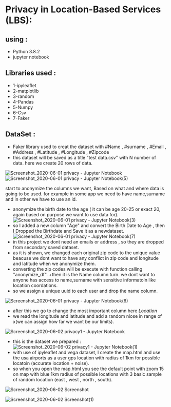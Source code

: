 # Privacy in Location-Based Services (LBS):
## using :
+ Python 3.8.2
+ jupyter notebook

 ## Libraries used : 
+ 1-ipyleaflet
+ 2-matplotlib
+ 3-random
+ 4-Pandas
+ 5-Numpy
+ 6-Csv
+ 7-Faker
## DataSet :
+ Faker library used to creat the dataset with #Name , #surname , #Email , #Address , #Latitude , #Longitude , #Zipcode
+ this dataset will be saved as a title "test data.csv" with N number of data. here we create 20 rows of data.


![Screenshot_2020-06-01 privacy - Jupyter Notebook](https://user-images.githubusercontent.com/5400662/83520725-70c6e780-a4de-11ea-9bc6-e783adea0aef.png)
![Screenshot_2020-06-01 privacy - Jupyter Notebook(5)](https://user-images.githubusercontent.com/5400662/83519210-dd8cb280-a4db-11ea-926d-c40220f8c2c9.png)

start to anonymize the columns we want, Based on what and where data is going to be used.
for example in some app we need to have name,surname and in other we have to use an id.

+ anonymize the birth date to the age ( it can be age 20-25 or exact 20, again based on purpose we want to use data for).
![Screenshot_2020-06-01 privacy - Jupyter Notebook(3)](https://user-images.githubusercontent.com/5400662/83519532-74f20580-a4dc-11ea-8bac-b3dd4753814b.png)
+ so I added a new column "Age" and convert the Birth Date to Age , then I Dropped the Birthdate and Save it as a newdataset.
![Screenshot_2020-06-01 privacy - Jupyter Notebook(7)](https://user-images.githubusercontent.com/5400662/83519659-ad91df00-a4dc-11ea-9cf9-29927cdf43e3.png)
+ in this project we dont need an emails or address , so they are dropped from secondary saved dataset.
+ as it is shown, we changed each original zip code to the unique value beacuse we dont want to have any conflict in zip code and longitude and latitude when we anonymize them.
+ converting the zip codes will be execute with function calling "anonymize_df".
+then it is the Name column turn. we dont want to anyone has access to name,surname with sensitive informatoin like location coordations.
+ so we assign a unique uuid to each user and drop the name column.


![Screenshot_2020-06-01 privacy - Jupyter Notebook(6)](https://user-images.githubusercontent.com/5400662/83520409-eed6be80-a4dd-11ea-93f2-b7d38bdba142.png)
+ after this we go to change the most important column here *Location* 
+ we read the longitude and latitude and add a random niose in range of x(we can assign how far we want be our limits).
 
![Screenshot_2020-06-02 privacy1 - Jupyter Notebook](https://user-images.githubusercontent.com/5400662/83520785-8b00c580-a4de-11ea-9eda-e766a632c773.png)
+ this is the dataset we prepared : 
![Screenshot_2020-06-02 privacy1 - Jupyter Notebook(1)](https://user-images.githubusercontent.com/5400662/83520880-ae2b7500-a4de-11ea-8206-ad5a026f49db.png)
+ with use of ipyleaflet and vega dataset, I create the map.html and use the usa airports as a user gps location with radius of 1km for possible locatoin (accurate location + noise).
+ so when you open the map.html you see the default point with zoom 15 on map with blue 1km radius of possible locations with 3 basic sample of random location (east , west , north , south).
 
![Screenshot_2020-06-02 Screenshot](https://user-images.githubusercontent.com/5400662/83521220-36117f00-a4df-11ea-9c63-3c45c7adda50.png)
 
 
![Screenshot_2020-06-02 Screenshot(1)](https://user-images.githubusercontent.com/5400662/83521260-445f9b00-a4df-11ea-8819-41603835d95b.png)
